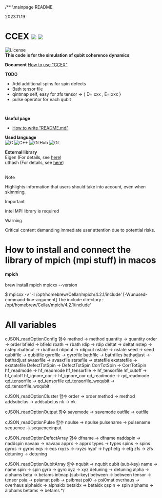 /** \mainpage README 

2023.11.19

CCEX ![](https://komarev.com/ghpvc/?username=your-github-username&style=flat-square) ![](https://img.shields.io/github/watchers/{username}/{repo-name}.svg)
===============

![License](https://img.shields.io/badge/License-CQML-blue?style=flat-square&logo=c&logoColor=white&labelColor=e28a2b)<br/>
**This code is for the simulation of qubit coherence dynamics<br/>**

**Document** [How to use "CCEX"](https://cce-x-refactoring.vercel.app/index.html)

**TODO**
* Add additional spins for spin defects
* Bath tensor file    
* qintmap self, easy for zfs tensor -> { D= xxx , E= xxx }
* pulse operator for each qubit
<br/>

**Useful page**
* [How to write "README.md"](https://docs.github.com/ko/get-started/writing-on-github/getting-started-with-writing-and-formatting-on-github/basic-writing-and-formatting-syntax)

**Used language**<br/>
![C](https://img.shields.io/badge/c-%2300599C.svg?style=for-the-badge&logo=c&logoColor=white)
![C++](https://img.shields.io/badge/c++-%2300599C.svg?style=for-the-badge&logo=c%2B%2B&logoColor=white)
![GitHub](https://img.shields.io/badge/github-%23121011.svg?style=for-the-badge&logo=github&logoColor=white)
![Git](https://img.shields.io/badge/git-%23F05033.svg?style=for-the-badge&logo=git&logoColor=white)
<br/>

**External library**<br/>
Eigen (For details, see [here](https://eigen.tuxfamily.org/index.php?title=Main_Page))<br/>
uthash (For details, see [here](https://troydhanson.github.io/uthash/userguide.html#_a_hash_in_c))<br/>
<br/>

> [!NOTE]
> Highlights information that users should take into account, even when skimming.

> [!IMPORTANT]
> intel MPI library is required

> [!WARNING]
> Critical content demanding immediate user attention due to potential risks.



# How to install and connect the library of mpich (mpi stuff) in macos
#### mpich
brew install mpich
mpicxx --version

$ mpicxx -v
  '-I /opt/homebrew/Cellar/mpich/4.2.1/include' [-Wunused-command-line-argument]
  The include directory : /opt/homebrew/Cellar/mpich/4.2.1/include'

# All variables

cJSON_readOptionConfig 함수
method      -> method
quantity    -> quantity
order       -> order
bfield      -> bfield
rbath       -> rbath
rdip        -> rdip
deltat      -> deltat
nstep       -> nstep
rbathcut    -> rbathcut
rdipcut     -> rdipcut
nstate      -> nstate
seed        -> seed
qubitfile   -> qubitfile
gyrofile -> gyrofile
bathfile -> bathfiles
bathadjust -> bathadjust
avaaxfile -> avaaxfile
statefile -> statefile
exstatefile -> exstatefile
DefectTotSpin -> DefectTotSpin
CorrTotSpin -> CorrTotSpin
hf_readmode -> hf_readmode
hf_tensorfile -> hf_tensorfile
hf_cutoff -> hf_cutoff
hf_ignore_oor -> hf_ignore_oor
qd_readmode -> qd_readmode
qd_tensorfile -> qd_tensorfile
qd_tensorfile_woqubit -> qd_tensorfile_woqubit

cJSON_readOptionCluster 함수
order -> order
method -> method
addsubclus -> addsubclus
nk -> nk

cJSON_readOptionOutput 함수
savemode -> savemode
outfile -> outfile

cJSON_readOptionPulse 함수
npulse -> npulse
pulsename -> pulsename
sequence -> sequenceinput


cJSON_readOptionDefectArray 함수
dfname -> dfname
naddspin -> naddspin
navaax -> navaax
apprx -> apprx
types -> types
spins -> spins
gyros -> gyros
eqs -> eqs
rxyzs -> rxyzs
hypf -> hypf
efg -> efg
zfs -> zfs
detuning -> detuning

cJSON_readOptionQubitArray 함수
nqubit -> nqubit
qubit (sub-key)
name -> name
spin -> spin
gyro -> gyro
xyz -> xyz
detuning -> detuning
alpha -> alphams
beta -> betams
intmap (sub-key)
between -> between
tensor -> tensor
psia -> psiamat
psib -> psibmat
psi0 -> psi0mat
overhaus -> overhaus
alphaidx -> alphaidx
betaidx -> betaidx
qspin -> spin
alphams -> alphams
betams -> betams
*/
